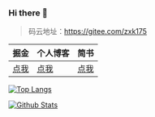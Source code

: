 ### Hi there 👋

> 码云地址：https://gitee.com/zxk175 

| 掘金     |  个人博客   |   简书   
|---------|---------|---------|
[点我](https://juejin.im/user/57d9f230a0bb9f005882f9c2) |   [点我](https://zxk175.com)  |   [点我](http://www.jianshu.com/u/d54f18d2b9e8)  


[![Top Langs](https://github-readme-stats.vercel.app/api/top-langs/?username=zxk175&hide=html)](https://github.com/anuraghazra/github-readme-stats)

[![Github Stats](https://github-readme-stats.vercel.app/api?username=zxk175&show_icons=true)](https://github.com/anuraghazra/github-readme-stats)
